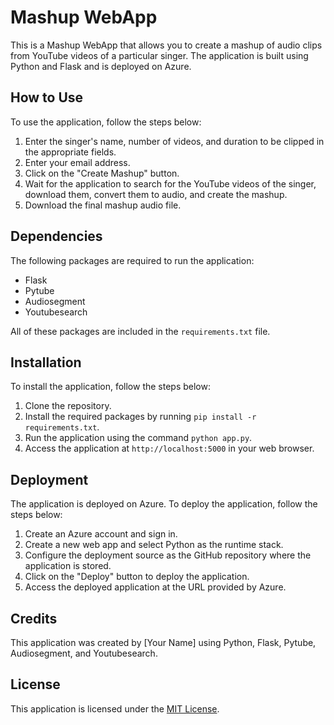 # Mashup WebApp

This is a Mashup WebApp that allows you to create a mashup of audio clips from YouTube videos of a particular singer. The application is built using Python and Flask and is deployed on Azure. 

## How to Use

To use the application, follow the steps below:

1. Enter the singer's name, number of videos, and duration to be clipped in the appropriate fields.
2. Enter your email address.
3. Click on the "Create Mashup" button.
4. Wait for the application to search for the YouTube videos of the singer, download them, convert them to audio, and create the mashup.
5. Download the final mashup audio file.

## Dependencies

The following packages are required to run the application:

- Flask
- Pytube
- Audiosegment
- Youtubesearch

All of these packages are included in the `requirements.txt` file.

## Installation

To install the application, follow the steps below:

1. Clone the repository.
2. Install the required packages by running `pip install -r requirements.txt`.
3. Run the application using the command `python app.py`.
4. Access the application at `http://localhost:5000` in your web browser.

## Deployment

The application is deployed on Azure. To deploy the application, follow the steps below:

1. Create an Azure account and sign in.
2. Create a new web app and select Python as the runtime stack.
3. Configure the deployment source as the GitHub repository where the application is stored.
4. Click on the "Deploy" button to deploy the application.
5. Access the deployed application at the URL provided by Azure.

## Credits

This application was created by [Your Name] using Python, Flask, Pytube, Audiosegment, and Youtubesearch. 

## License

This application is licensed under the [MIT License](https://opensource.org/licenses/MIT).
